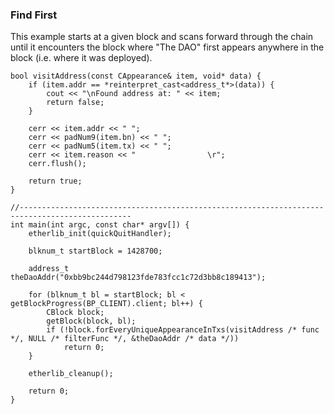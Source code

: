 ### Find First

This example starts at a given block and scans forward through the chain until it encounters the block where
"The DAO" first appears anywhere in the block (i.e. where it was deployed).

```
bool visitAddress(const CAppearance& item, void* data) {
    if (item.addr == *reinterpret_cast<address_t*>(data)) {
        cout << "\nFound address at: " << item;
        return false;
    }

    cerr << item.addr << " ";
    cerr << padNum9(item.bn) << " ";
    cerr << padNum5(item.tx) << " ";
    cerr << item.reason << "                \r";
    cerr.flush();

    return true;
}

//-----------------------------------------------------------------------------------------------
int main(int argc, const char* argv[]) {
    etherlib_init(quickQuitHandler);

    blknum_t startBlock = 1428700;

    address_t theDaoAddr("0xbb9bc244d798123fde783fcc1c72d3bb8c189413");

    for (blknum_t bl = startBlock; bl < getBlockProgress(BP_CLIENT).client; bl++) {
        CBlock block;
        getBlock(block, bl);
        if (!block.forEveryUniqueAppearanceInTxs(visitAddress /* func */, NULL /* filterFunc */, &theDaoAddr /* data */))
            return 0;
    }

    etherlib_cleanup();

    return 0;
}
```